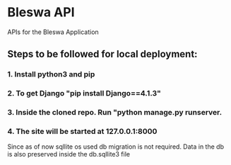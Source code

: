 # Bleswa API
APIs for the Bleswa Application

## Steps to be followed for local deployment:
### 1. Install python3 and pip
### 2. To get Django "pip install Django==4.1.3"
### 3. Inside the cloned repo. Run "python manage.py runserver.
### 4. The site will be started at 127.0.0.1:8000
Since as of now sqllite os used db migration is not required. Data in the db is also preserved inside the db.sqllite3 file
